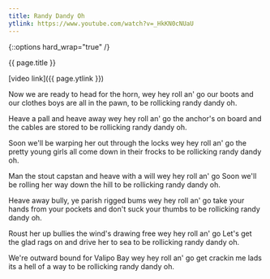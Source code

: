 ```yaml
---
title: Randy Dandy Oh
ytlink: https://www.youtube.com/watch?v=_HkKN0cNUaU
---
```


{::options hard_wrap="true" /}

{{ page.title }}

[video link]({{ page.ytlink }})


Now we are ready to head for the horn,
wey hey roll an' go
our boots and our clothes boys are all in the pawn,
to be rollicking randy dandy oh.

Heave a pall and heave away
wey hey roll an' go
the anchor's on board and the cables are stored
to be rollicking randy dandy oh.

Soon we'll be warping her out through the locks
wey hey roll an' go
the pretty young girls all come down in their frocks
to be rollicking randy dandy oh.

Man the stout capstan and heave with a will
wey hey roll an' go
Soon we'll be rolling her way down the hill
to be rollicking randy dandy oh.

Heave away bully, ye parish rigged bums
wey hey roll an' go
take your hands from your pockets and don't suck your thumbs
to be rollicking randy dandy oh.

Roust her up bullies the wind's drawing free
wey hey roll an' go
Let's get the glad rags on and drive her to sea
to be rollicking randy dandy oh.

We're outward bound for Valipo Bay
wey hey roll an' go
get crackin me lads its a hell of a way
to be rollicking randy dandy oh.
